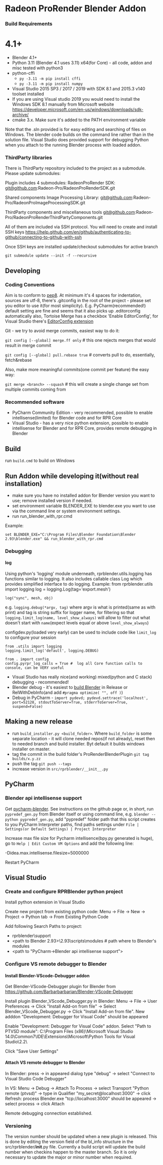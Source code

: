 # Radeon ProRender Blender Addon

### Build Requirements

4.1+ 
====
- Blender 4.1+
- Python 3.11 (Blender 4.1 uses 3.11) x64(for Core) - all code, addon and misc tested with python3
- python-cffi
  - `py -3.11 -m pip install cffi`
  - `py -3.11 -m pip install numpy`
- Visual Studio 2015 SP3 / 2017 / 2019 with SDK 8.1 and 2015.3 v140 toolset installed
- If you are using Visual studio 2019 you would need to install the Windows SDK 8.1 manually from Microsoft website https://developer.microsoft.com/en-us/windows/downloads/sdk-archive/
- cmake 3.x. Make sure it's added to the PATH environment variable

Note that the .sln provided is for easy editing and searching of files on Windows.  The blender code builds on the command line rather than in the solution file.  Visual Studio does provided support for debugging Python when you attach to the running Blender process with loaded addon.

### ThirdParty libraries

There is ThirdParty repository included to the project as a submodule. Please update submodules:

Plugin includes 4 submodules:
RadeonProRender SDK:
git@github.com:Radeon-Pro/RadeonProRenderSDK.git

Shared components
Image Processing Library:
git@github.com:Radeon-Pro/RadeonProImageProcessingSDK.git

ThirdParty components and miscellaneous tools
git@github.com:Radeon-Pro/RadeonProRenderThirdPartyComponents.git

All of them are included via SSH protocol. You will need to create and install SSH keys https://help.github.com/en/github/authenticating-to-github/connecting-to-github-with-ssh

Once SSH keys are installed update/checkout submodules for active branch

`git submodule update --init -f --recursive`

## Developing

### Coding Conventions

Aim is to conform to [pep8](https://www.python.org/dev/peps/pep-0008/). 
At minimum it's 4 spaces for indentation, sources are utf-8, there's .gitconfig in the root of the project - please set you editor to use it(for most simplicity). E.g. PyCharm(recommended!) default setting are fine and seems that it also picks up .editorconfig automatically also, Tortoise Merge has a checkbox 'Enable EditorConfig', for Visual Studio there's [EditorConfig extension](https://visualstudiogallery.msdn.microsoft.com/c8bccfe2-650c-4b42-bc5c-845e21f96328)

Git - we try to avoid merge commits, easiest way to do it:

`git config [--global] merge.ff only` # this one rejects merges that would result in merge commit
 
`git config [--global] pull.rebase true` # converts pull to do, essentially, fetch&rebase 

Also, make more meaningful commits(one commit per feature) the easy way: 

`git merge <branch> --squash` # this will create a single change set from multiple commits coming from <branch>

### Recommended software

- PyCharm Community Edition - very recommended, possible to enable intellisense(limited) for Blender code and for RPR Core
- Visual Studio - has a very nice python extension, possible to enable intellisense for Blender and for RPR Core, provides remote debugging in Blender

## Build

<!-- run `build.py` to build. -->
run `build.cmd` to build on Windows

## Run Addon while developing it(without real installation)

- make sure you have no installed addon for Blender version you want to use; remove installed version if needed.
- set environment variable BLENDER_EXE to blender.exe you want to use via the command line or system environment settings.
- run run_blender_with_rpr.cmd

Example:

`set BLENDER_EXE="C:\Program Files\Blender Foundation\Blender 2.93\blender.exe" && run_blender_with_rpr.cmd`

### Debugging

#### log

Using python's 'logging' module underneath, rprblender.utils.logging has functions similar to logging. It also includes callable class Log which provides simplified interface to do logging.
Example:
    from rprblender.utils import logging
    log = logging.Log(tag='export.mesh')

    log("sync", mesh, obj)

e.g. `logging.debug(*argv, tag)` where argv is what is printed(same as with print) and tag is string suffix for logger name, for filtering
so that `logging.limit_log(name, level_show_always)` will allow to filter out what doesn't start with `name`(expect levels equal or above `level_show_always`)

 configdev.py(loaded very early) can be used to include code like `limit_log` to configure your session

    from .utils import logging
    logging.limit_log('default', logging.DEBUG)
    
    from . import config
    config.pyrpr_log_calls = True #  log all Core function calls to console, can be VERY useful

- Visual Studio has really nice(and working) mixed(python and C stack) debugging - recommended! 
- Blender debug - it's easiest to [build Blender](https://wiki.blender.org/index.php/Dev:Doc/Building_Blender/Windows/msvc/CMake) in Release or RelWithDebInfo(and add ``#pragma optimize( "", off )``) 
- Debug in PyCharm - `import pydevd; pydevd.settrace('localhost', port=52128, stdoutToServer=True, stderrToServer=True, suspend=False)`

## Making a new release

- run `build_installer.py <build_folder>`. Where `build_folder` is some separate location - it will clone needed repos(if not already), reset then to needed branch and build installer. Byt default it builds windows installer on master.  
- tag the commit in the build folder's ProRenderBlenderPlugin `git tag builds/x.y.zz`
- push the tag `git push --tags` 
- increase version in `src/rprblender/__init__.py`

## PyCharm

### Blender api intellisense support

Get [pycharm-blender](https://github.com/mutantbob/pycharm-blender). See instructions on the github page or, in short, 
run `pypredef_gen.py` from Blender itself or using command line, e.g. `blender --python pypredef_gen.py`,
add "pypredef" folder path that this script creates to you PyCharm Interpreter paths, find paths settings under `File | Settings(or Default Settings) | Project Interpreter`
 
Increase max file size for Pycharm intellisence(bpy.py generated is huge), go to `Help | Edit Custom VM Options` and add the following line:

  -Didea.max.intellisense.filesize=5000000

Restart PyCharm

## Visual Studio

### Create and configure RPRBlender python project 

Install python extension in Visual Studio

Create new project from existing python code: Menu -> File -> New -> Project -> Python tab -> From Existing Python Code

Add following Search Paths to project:
  - rprblender\support
  - <path to Blender 2.93>\2.93\scripts\modules   # path where to Blender's modules
  - <path to "PyCharm->Blender api intellisense support">

### Configure VS remote debugger to Blender

#### Install Blender-VScode-Debugger addon

Get Blender-VScode-Debugger plugin for Blender from https://github.com/Barbarbarbarian/Blender-VScode-Debugger

Install plugin Blender_VScode_Debugger.py in Blender: Menu -> File -> User Preferences -> Click "Install Add-on from file" -> Select Blender_VScode_Debugger.py -> Click "Install Add-on from file". New adddon "Development: Debugger for Visual Code" should be appeared

Enable "Development: Debugger for Visual Code" addon. Select "Path to PTVSD module": C:\Program Files (x86)\Microsoft Visual Studio 14.0\Common7\IDE\Extensions\Microsoft\Python Tools for Visual Studio\2.2\

Click "Save User Settings"

#### Attach VS remote debugger to Blender

In Blender: press <Space> -> in appeared dialog type "debug" -> select "Connect to Visual Studio Code Debugger"

In VS: Menu -> Debug -> Attach To Process -> select Transport "Python remote (ptvsd)" -> type in Qualifier "my_secret@localhost:3000" -> click Refresh: process Blender.exe "tcp://localhost:3000" should be appeared -> select process -> click Attach

Remote debugging connection established.
 

### Versioning

The version number should be updated when a new plugin is released.  This is done by editing the version field
of the bl_info structure in the src/rprblender/__init__.py file. Currently a build script will update the build
number when checkins happen to the master branch.  So it is only necessary to update the major or minor number
when required.

